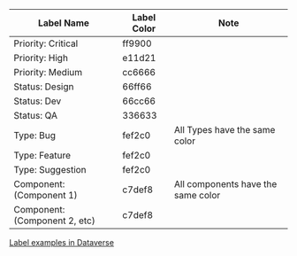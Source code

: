 |Label Name|Label Color|Note|
|------------|------------|------------|
|Priority: Critical|ff9900||
|Priority: High|e11d21||
|Priority: Medium|cc6666||
|Status: Design|66ff66||
|Status: Dev|66cc66||
|Status: QA|336633||
|Type: Bug|fef2c0|All Types have the same color|
|Type: Feature|fef2c0||
|Type: Suggestion|fef2c0||
|Component: (Component 1)|c7def8|All components have the same color|
|Component: (Component 2, etc)|c7def8||


[Label examples in Dataverse](https://github.com/IQSS/dataverse/issues/new)
